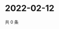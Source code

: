 # 2022-02-12

共 0 条

<!-- BEGIN WEIBO -->
<!-- 最后更新时间 Sat Feb 12 2022 00:15:36 GMT+0800 (China Standard Time) -->

<!-- END WEIBO -->
